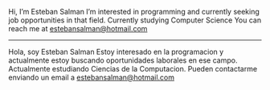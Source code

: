 Hi, I’m Esteban Salman
I’m interested in programming and currently seeking job opportunities in that field.
Currently studying Computer Science
You can reach me at estebansalman@hotmail.com

-------------------------------------------------------------------------------------------------------------------------------------------------------------------------

Hola, soy Esteban Salman
Estoy interesado en la programacion y actualmente estoy buscando oportunidades laborales en ese campo. Actualmente estudiando Ciencias de la Computacion. Pueden contactarme enviando un email a estebansalman@hotmail.com
